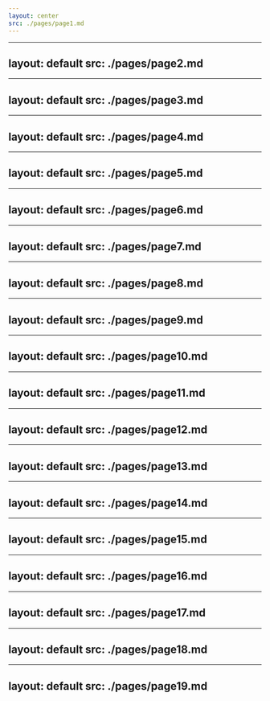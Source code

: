 ```yaml
---
layout: center
src: ./pages/page1.md
---
```


---
layout: default
src: ./pages/page2.md
---

---
layout: default
src: ./pages/page3.md
---

---
layout: default
src: ./pages/page4.md
---

---
layout: default
src: ./pages/page5.md
---

---
layout: default
src: ./pages/page6.md
---

---
layout: default
src: ./pages/page7.md
---

---
layout: default
src: ./pages/page8.md
---

---
layout: default
src: ./pages/page9.md
---

---
layout: default
src: ./pages/page10.md
---

---
layout: default
src: ./pages/page11.md
---

---
layout: default
src: ./pages/page12.md
---

---
layout: default
src: ./pages/page13.md
---

---
layout: default
src: ./pages/page14.md
---

---
layout: default
src: ./pages/page15.md
---

---
layout: default
src: ./pages/page16.md
---

---
layout: default
src: ./pages/page17.md
---

---
layout: default
src: ./pages/page18.md
---

---
layout: default
src: ./pages/page19.md
---
